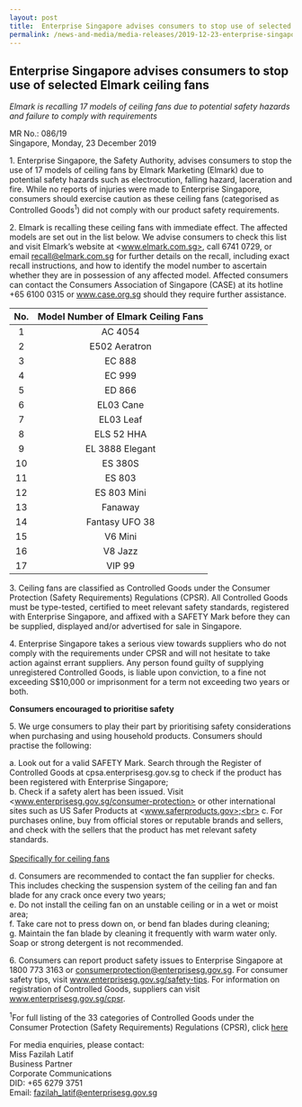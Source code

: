 ```yaml
---
layout: post
title:  Enterprise Singapore advises consumers to stop use of selected Elmark ceiling fans
permalink: /news-and-media/media-releases/2019-12-23-enterprise-singapore-advises-consumers-to-stop-use-of-selected-elmark-ceiling-fans
---
```

## Enterprise Singapore advises consumers to stop use of selected Elmark ceiling fans

*Elmark is recalling 17 models of ceiling fans due to potential safety hazards and failure to comply with requirements*

MR No.: 086/19<br>
Singapore, Monday, 23 December 2019

1\. Enterprise Singapore, the Safety Authority, advises consumers to stop the use of 17 models of ceiling fans by Elmark Marketing (Elmark) due to potential safety hazards such as electrocution, falling hazard, laceration and fire. While no reports of injuries were made to Enterprise Singapore, consumers should exercise caution as these ceiling fans (categorised as Controlled Goods<sup>1</sup>) did not comply with our product safety requirements.

2\. Elmark is recalling these ceiling fans with immediate effect. The affected models are set out in the list below. We advise consumers to check this list and visit Elmark’s website at <www.elmark.com.sg>, call 6741 0729, or email recall@elmark.com.sg for further details on the recall, including exact recall instructions, and how to identify the model number to ascertain whether they are in possession of any affected model. Affected consumers can contact the Consumers Association of Singapore (CASE) at its hotline +65 6100 0315 or www.case.org.sg should they require further assistance.

|No.| Model Number of Elmark Ceiling Fans|
|:---:|:---:|
|1|AC 4054|
|2|E502 Aeratron|
|3|EC 888|
|4|EC 999|
|5|ED 866|
|6|EL03 Cane|
|7|EL03 Leaf|
|8|ELS 52 HHA|
|9|EL 3888 Elegant|
|10|ES 380S|
|11|ES 803|
|12|ES 803 Mini|
|13|Fanaway|
|14|Fantasy UFO 38|
|15|V6 Mini|
|16|V8 Jazz|
|17|VIP 99|

3\. Ceiling fans are classified as Controlled Goods under the Consumer Protection (Safety Requirements) Regulations (CPSR). All Controlled Goods must be type-tested, certified to meet relevant safety standards, registered with Enterprise Singapore, and affixed with a SAFETY Mark before they can be supplied, displayed and/or advertised for sale in Singapore.

4\. Enterprise Singapore takes a serious view towards suppliers who do not comply with the requirements under CPSR and will not hesitate to take action against errant suppliers. Any person found guilty of supplying unregistered Controlled Goods, is liable upon conviction, to a fine not exceeding S$10,000 or imprisonment for a term not exceeding two years or both.

**Consumers encouraged to prioritise safety**

5\. We urge consumers to play their part by prioritising safety considerations when purchasing and using household products. Consumers should practise the following:

  a. Look out for a valid SAFETY Mark. Search through the Register of Controlled Goods at cpsa.enterprisesg.gov.sg to check if the product has been registered with Enterprise Singapore;<br>
  b. Check if a safety alert has been issued. Visit <www.enterprisesg.gov.sg/consumer-protection> or other international sites such as US Safer Products at <www.saferproducts.gov>;<br>
  c. For purchases online, buy from official stores or reputable brands and sellers, and check with the sellers that the product has met relevant safety standards.<br><br>
<ins>Specifically for ceiling fans<ins>
  
  d. Consumers are recommended to contact the fan supplier for checks. This includes checking the suspension system of the ceiling fan and fan blade for any crack once every two years;<br>
  e. Do not install the ceiling fan on an unstable ceiling or in a wet or moist area;<br>
  f. Take care not to press down on, or bend fan blades during cleaning;<br>
  g. Maintain the fan blade by cleaning it frequently with warm water only. Soap or strong detergent is not recommended.
  
 6\. Consumers can report product safety issues to Enterprise Singapore at 1800 773 3163 or consumerprotection@enterprisesg.gov.sg. For consumer safety tips, visit www.enterprisesg.gov.sg/safety-tips. For information on registration of Controlled Goods, suppliers can visit www.enterprisesg.gov.sg/cpsr.

<sup>1</sup>For full listing of the 33 categories of Controlled Goods under the Consumer Protection (Safety Requirements) Regulations (CPSR), click [here](https://www.enterprisesg.gov.sg/quality-standards/consumer-protection/for-suppliers/regulations-and-guidelines-for-suppliers/regulations-and-guidelines-for-suppliers/consumer-protection-safety-requirements-regulations/controlled-goods-and-their-applicable-safety-standards)

For media enquiries, please contact:<br>
Miss Fazilah Latif<br>
Business Partner<br>
Corporate Communications<br>
DID: +65 6279 3751<br>
Email: fazilah_latif@enterprisesg.gov.sg







